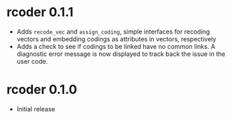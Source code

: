 # rcoder 0.1.1

* Adds `recode_vec` and `assign_coding`, simple interfaces for recoding vectors and embedding codings as attributes in vectors, respectively
* Adds a check to see if codings to be linked have no common links. A diagnostic error message is now displayed to track back the issue in the user code.

# rcoder 0.1.0

* Initial release
